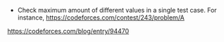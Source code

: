 * Check maximum amount of different values in a single test case. For instance, https://codeforces.com/contest/243/problem/A

https://codeforces.com/blog/entry/94470
